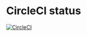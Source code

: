 # CircleCI status

[![CircleCI](https://circleci.com/gh/willnguyen1312/react-hooks-playground.svg?style=svg)](https://circleci.com/gh/willnguyen1312/react-hooks-playground)
